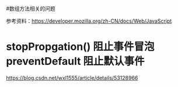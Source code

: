 #数组方法相关的问题  

参考资料：https://developer.mozilla.org/zh-CN/docs/Web/JavaScript

# stopPropgation() 阻止事件冒泡   preventDefault 阻止默认事件   
https://blog.csdn.net/wxl1555/article/details/53128966
